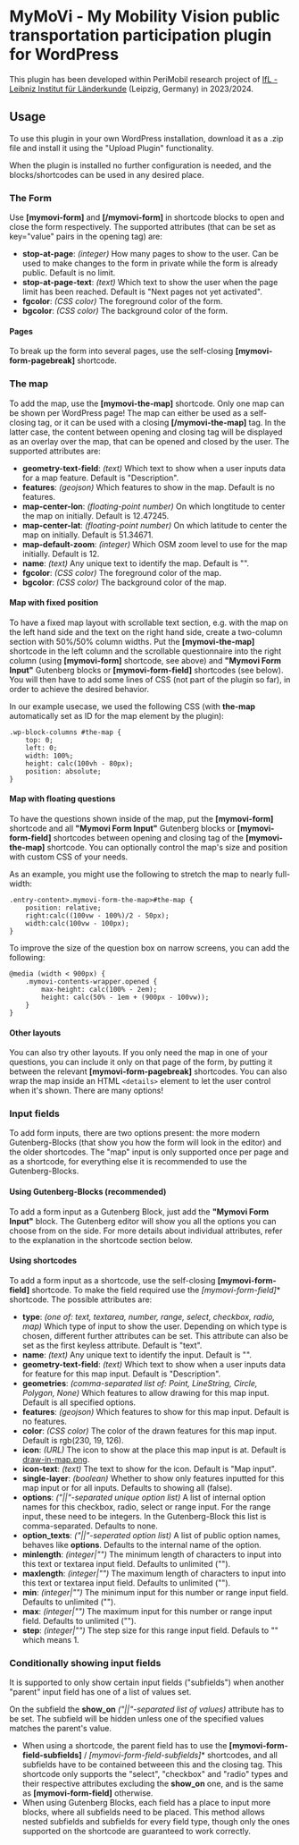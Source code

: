 # MyMoVi - My Mobility Vision public transportation participation plugin for WordPress
This plugin has been developed within PeriMobil research project of [IfL - Leibniz Institut für Länderkunde](https://leibniz-ifl.de/) (Leipzig, Germany) in 2023/2024.

## Usage

To use this plugin in your own WordPress installation, download it as a .zip file and install it using the "Upload Plugin" functionality.

When the plugin is installed no further configuration is needed, and the blocks/shortcodes can be used in any desired place.

### The Form

Use **[mymovi-form]** and **[/mymovi-form]** in shortcode blocks to open and close the form respectively.
The supported attributes (that can be set as key="value" pairs in the opening tag) are:
- **stop-at-page**: *(integer)* How many pages to show to the user. Can be used to make changes to the form in private while the form is already public. Default is no limit.
- **stop-at-page-text**: *(text)* Which text to show the user when the page limit has been reached. Default is "Next pages not yet activated".
- **fgcolor**: *(CSS color)* The foreground color of the form.
- **bgcolor**: *(CSS color)* The background color of the form.

#### Pages

To break up the form into several pages, use the self-closing **[mymovi-form-pagebreak]** shortcode.

### The map

To add the map, use the **[mymovi-the-map]** shortcode. Only one map can be shown per WordPress page! The map can either be used as a self-closing tag, 
or it can be used with a closing **[/mymovi-the-map]** tag. In the latter case, the content between opening and closing tag will be displayed as an overlay over the map, that can be opened and closed by the user.
The supported attributes are:
- **geometry-text-field**: *(text)* Which text to show when a user inputs data for a map feature. Default is "Description".
- **features**: *(geojson)* Which features to show in the map. Default is no features.
- **map-center-lon**: *(floating-point number)* On which longtitude to center the map on initially. Default is 12.47245.
- **map-center-lat**: *(floating-point number)* On which latitude to center the map on initially. Default is 51.34671.
- **map-default-zoom**: *(integer)* Which OSM zoom level to use for the map initially. Default is 12.
- **name**: *(text)* Any unique text to identify the map. Default is "".
- **fgcolor**: *(CSS color)* The foreground color of the map.
- **bgcolor**: *(CSS color)* The background color of the map.

#### Map with fixed position

To have a fixed map layout with scrollable text section, e.g. with the map on the left hand side and the text on the right hand side, create a two-column section with 50%/50% column widths. Put the **[mymovi-the-map]** shortcode in the left column and the scrollable questionnaire into the right column (using **[mymovi-form]** shortcode, see above) and **"Mymovi Form Input"** Gutenberg blocks or **[mymovi-form-field]** shortcodes (see below). You will then have to add some lines of CSS (not part of the plugin so far), in order to achieve the desired behavior.

In our example usecase, we used the following CSS (with **the-map** automatically set as ID for the map element by the plugin): 

```
.wp-block-columns #the-map {
	top: 0;
	left: 0;
	width: 100%;
	height: calc(100vh - 80px);
	position: absolute;
}
```

#### Map with floating questions

To have the questions shown inside of the map, put the **[mymovi-form]** shortcode and all **"Mymovi Form Input"** Gutenberg blocks or **[mymovi-form-field]** shortcodes between opening and closing tag of the **[mymovi-the-map]** shortcode. You can optionally control the map's size and position with custom CSS of your needs.

As an example, you might use the following to stretch the map to nearly full-width:

```
.entry-content>.mymovi-form-the-map>#the-map {
	position: relative;
	right:calc((100vw - 100%)/2 - 50px);
	width:calc(100vw - 100px);
}
```

To improve the size of the question box on narrow screens, you can add the following:

```
@media (width < 900px) {
	.mymovi-contents-wrapper.opened {
		max-height: calc(100% - 2em);
		height: calc(50% - 1em + (900px - 100vw));
	}
}
```

#### Other layouts

You can also try other layouts. If you only need the map in one of your questions, you can include it only on that page of the form, by putting it between the relevant **[mymovi-form-pagebreak]** shortcodes. You can also wrap the map inside an HTML `<details>` element to let the user control when it's shown. There are many options!

### Input fields

To add form inputs, there are two options present: the more modern Gutenberg-Blocks (that show you how the form will look in the editor) and the older shortcodes. The "map" input is only supported once per page and as a shortcode, for everything else it is recommended to use the Gutenberg-Blocks.

#### Using Gutenberg-Blocks (recommended)

To add a form input as a Gutenberg Block, just add the **"Mymovi Form Input"** block. The Gutenberg editor will show you all the options you can choose from on the side. For more details about individual attributes, refer to the explanation in the shortcode section below.

#### Using shortcodes

To add a form input as a shortcode, use the self-closing **[mymovi-form-field]** shortcode. To make the field required use the **[mymovi-form-field*]** shortcode. The possible attributes are:
- **type**: *(one of: text, textarea, number, range, select, checkbox, radio, map)* Which type of input to show the user. Depending on which type is chosen, different further attributes can be set. This attribute can also be set as the first keyless attribute. Default is "text".
- **name**: *(text)* Any unique text to identify the input. Default is "".
- **geometry-text-field**: *(text)* Which text to show when a user inputs data for feature for this map input. Default is "Description".
- **geometries**: *(comma-separated list of: Point, LineString, Circle, Polygon, None)* Which features to allow drawing for this map input. Default is all specified options.
- **features**: *(geojson)* Which features to show for this map input. Default is no features.
- **color**: *(CSS color)* The color of the drawn features for this map input. Default is rgb(230, 19, 126).
- **icon**: *(URL)* The icon to show at the place this map input is at. Default is [draw-in-map.png](images/draw-in-map.png).
- **icon-text**: *(text)* The text to show for the icon. Default is "Map input".
- **single-layer**: *(boolean)* Whether to show only features inputted for this map input or for all inputs. Defaults to showing all (false).
- **options**: *("||"-separated unique option list)* A list of internal option names for this checkbox, radio, select or range input. For the range input, these need to be integers. In the Gutenberg-Block this list is comma-separated. Defaults to none.
- **option_texts**: *("||"-seperated option list)* A list of public option names, behaves like **options**. Defaults to the internal name of the option.
- **minlength**: *(integer|"")* The minimum length of characters to input into this text or textarea input field. Defaults to unlimited ("").
- **maxlength**: *(integer|"")* The maximum length of characters to input into this text or textarea input field. Defaults to unlimited ("").
- **min**: *(integer|"")* The minimum input for this number or range input field. Defaults to unlimited ("").
- **max**: *(integer|"")* The maximum input for this number or range input field. Defaults to unlimited ("").
- **step**: *(integer|"")* The step size for this range input field. Defauls to "" which means 1.

### Conditionally showing input fields

It is supported to only show certain input fields ("subfields") when another "parent" input field has one of a list of values set.

On the subfield the **show_on** *("||"-separated list of values)* attribute has to be set. The subfield will be hidden unless one of the specified values matches the parent's value.

- When using a shortcode, the parent field has to use the **[mymovi-form-field-subfields]** / **[mymovi-form-field-subfields*]** shortcodes, and all subfields have to be contained betweeen this and the closing tag. This shortcode only supports the "select", "checkbox" and "radio" types and their respective attributes excluding the **show_on** one, and is the same as **[mymovi-form-field]** otherwise.
- When using Gutenberg Blocks, each field has a place to input more blocks, where all subfields need to be placed. This method allows nested subfields and subfields for every field type, though only the ones supported on the shortcode are guaranteed to work correctly.
